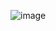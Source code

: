 ![image](https://user-images.githubusercontent.com/64565005/171328625-b267763c-b6bf-41cb-88c7-6ac7261e2226.png)
